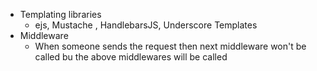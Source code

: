 - Templating libraries
    - ejs, Mustache , HandlebarsJS, Underscore Templates
- Middleware
    -  When someone sends the request then next middleware won't be called bu the above middlewares will be called